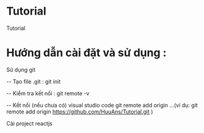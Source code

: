 # Tutorial
Tutorial
# Hướng dẫn cài đặt và sử dụng :
Sử dụng git

-- Tạo file .git :
git init

-- Kiểm tra kết nối :
git remote -v

-- Kết nối (nếu chưa có) visual studio code
git remote add origin ...(ví dụ: git remote add origin https://github.com/HuuAns/Tutorial.git )


Cài project reactjs

